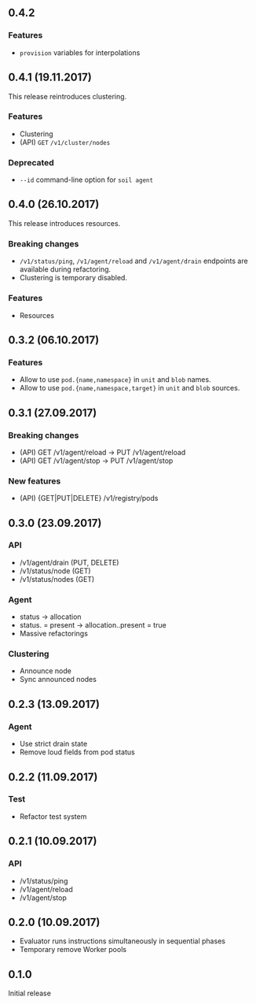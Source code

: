 ## 0.4.2

### Features

* `provision` variables for interpolations

## 0.4.1 (19.11.2017)

This release reintroduces clustering.

### Features

* Clustering
* (API) `GET` `/v1/cluster/nodes`

### Deprecated

* `--id` command-line option for `soil agent` 

## 0.4.0 (26.10.2017)

This release introduces resources.

### Breaking changes

* `/v1/status/ping`, `/v1/agent/reload` and `/v1/agent/drain` endpoints are 
  available during refactoring.
* Clustering is temporary disabled.

### Features

* Resources

## 0.3.2 (06.10.2017)

### Features

* Allow to use `pod.{name,namespace}` in `unit` and `blob` names.
* Allow to use `pod.{name,namespace,target}` in `unit` and `blob` sources.

## 0.3.1 (27.09.2017)

### Breaking changes

* (API) GET /v1/agent/reload -> PUT /v1/agent/reload
* (API) GET /v1/agent/stop -> PUT /v1/agent/stop

### New features

* (API) {GET|PUT|DELETE} /v1/registry/pods

## 0.3.0 (23.09.2017)

### API

* /v1/agent/drain (PUT, DELETE)
* /v1/status/node (GET)
* /v1/status/nodes (GET)

### Agent

* status -> allocation
* status.<pod> = present -> allocation.<prod>.present = true
* Massive refactorings

### Clustering

* Announce node
* Sync announced nodes

## 0.2.3 (13.09.2017)

### Agent

* Use strict drain state
* Remove loud fields from pod status 

## 0.2.2 (11.09.2017)

### Test

* Refactor test system

## 0.2.1 (10.09.2017)

### API

* /v1/status/ping
* /v1/agent/reload
* /v1/agent/stop

## 0.2.0 (10.09.2017)

* Evaluator runs instructions simultaneously in sequential phases
* Temporary remove Worker pools

## 0.1.0

Initial release
